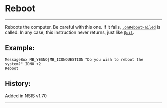 # Reboot

---

Reboots the computer. Be careful with this one. If it fails, [`.onRebootFailed`][1] is called. In any case, this instruction never returns, just like [`Quit`][2].

## Example:

	MessageBox MB_YESNO|MB_ICONQUESTION "Do you wish to reboot the system?" IDNO +2
	Reboot

## History:

Added in NSIS v1.70

---

[1]: ../Callbacks/onRebootFailed.md
[2]: Quit.md